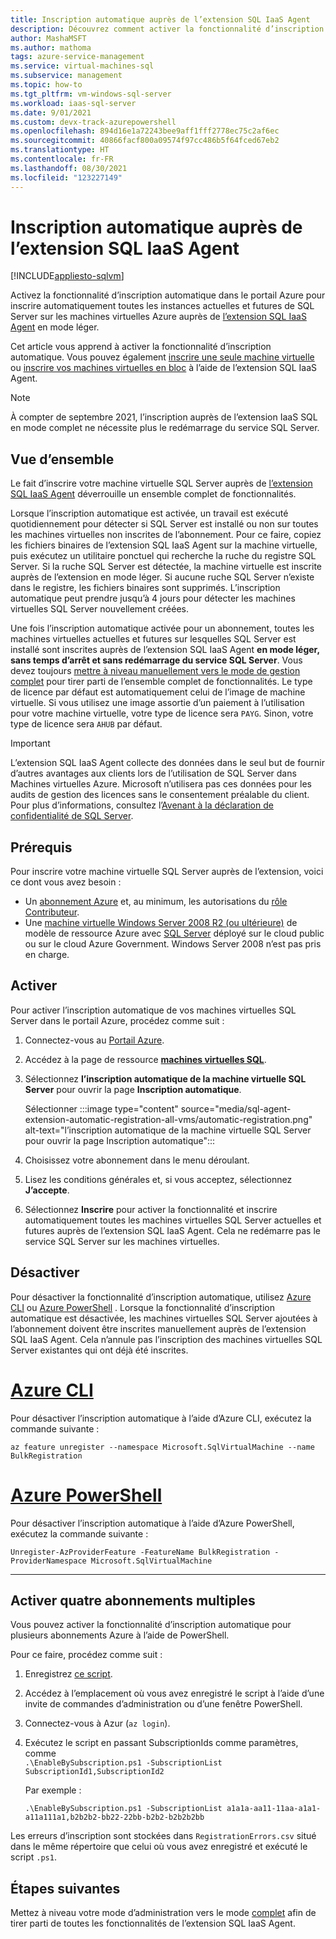 ```yaml
---
title: Inscription automatique auprès de l’extension SQL IaaS Agent
description: Découvrez comment activer la fonctionnalité d’inscription automatique pour inscrire automatiquement toutes les machines virtuelles SQL Server passées et futures auprès de l’extension SQL IaaS Agent à l’aide du portail Azure.
author: MashaMSFT
ms.author: mathoma
tags: azure-service-management
ms.service: virtual-machines-sql
ms.subservice: management
ms.topic: how-to
ms.tgt_pltfrm: vm-windows-sql-server
ms.workload: iaas-sql-server
ms.date: 9/01/2021
ms.custom: devx-track-azurepowershell
ms.openlocfilehash: 894d16e1a72243bee9aff1fff2778ec75c2af6ec
ms.sourcegitcommit: 40866facf800a09574f97cc486b5f64fced67eb2
ms.translationtype: HT
ms.contentlocale: fr-FR
ms.lasthandoff: 08/30/2021
ms.locfileid: "123227149"
---
```

# <a name="automatic-registration-with-sql-iaas-agent-extension"></a>Inscription automatique auprès de l’extension SQL IaaS Agent
[!INCLUDE[appliesto-sqlvm](../../includes/appliesto-sqlvm.md)]

Activez la fonctionnalité d’inscription automatique dans le portail Azure pour inscrire automatiquement toutes les instances actuelles et futures de SQL Server sur les machines virtuelles Azure auprès de [l’extension SQL IaaS Agent](sql-server-iaas-agent-extension-automate-management.md) en mode léger. 

Cet article vous apprend à activer la fonctionnalité d’inscription automatique. Vous pouvez également [inscrire une seule machine virtuelle](sql-agent-extension-manually-register-single-vm.md) ou [inscrire vos machines virtuelles en bloc](sql-agent-extension-manually-register-vms-bulk.md) à l’aide de l’extension SQL IaaS Agent. 

> [!NOTE]
> À compter de septembre 2021, l’inscription auprès de l’extension IaaS SQL en mode complet ne nécessite plus le redémarrage du service SQL Server. 

## <a name="overview"></a>Vue d’ensemble

Le fait d’inscrire votre machine virtuelle SQL Server auprès de [l’extension SQL IaaS Agent](sql-server-iaas-agent-extension-automate-management.md) déverrouille un ensemble complet de fonctionnalités. 

Lorsque l’inscription automatique est activée, un travail est exécuté quotidiennement pour détecter si SQL Server est installé ou non sur toutes les machines virtuelles non inscrites de l’abonnement. Pour ce faire, copiez les fichiers binaires de l’extension SQL IaaS Agent sur la machine virtuelle, puis exécutez un utilitaire ponctuel qui recherche la ruche du registre SQL Server. Si la ruche SQL Server est détectée, la machine virtuelle est inscrite auprès de l’extension en mode léger. Si aucune ruche SQL Server n’existe dans le registre, les fichiers binaires sont supprimés. L’inscription automatique peut prendre jusqu’à 4 jours pour détecter les machines virtuelles SQL Server nouvellement créées.

Une fois l’inscription automatique activée pour un abonnement, toutes les machines virtuelles actuelles et futures sur lesquelles SQL Server est installé sont inscrites auprès de l’extension SQL IaaS Agent **en mode léger, sans temps d’arrêt et sans redémarrage du service SQL Server**. Vous devez toujours [mettre à niveau manuellement vers le mode de gestion complet](sql-agent-extension-manually-register-single-vm.md#upgrade-to-full) pour tirer parti de l’ensemble complet de fonctionnalités. Le type de licence par défaut est automatiquement celui de l’image de machine virtuelle. Si vous utilisez une image assortie d’un paiement à l’utilisation pour votre machine virtuelle, votre type de licence sera `PAYG`. Sinon, votre type de licence sera `AHUB` par défaut. 

> [!IMPORTANT]
> L’extension SQL IaaS Agent collecte des données dans le seul but de fournir d’autres avantages aux clients lors de l’utilisation de SQL Server dans Machines virtuelles Azure. Microsoft n’utilisera pas ces données pour les audits de gestion des licences sans le consentement préalable du client. Pour plus d’informations, consultez l’[Avenant à la déclaration de confidentialité de SQL Server](/sql/sql-server/sql-server-privacy#non-personal-data).

## <a name="prerequisites"></a>Prérequis

Pour inscrire votre machine virtuelle SQL Server auprès de l’extension, voici ce dont vous avez besoin : 

- Un [abonnement Azure](https://azure.microsoft.com/free/) et, au minimum, les autorisations du [rôle Contributeur](../../../role-based-access-control/built-in-roles.md#all).
- Une [machine virtuelle Windows Server 2008 R2 (ou ultérieure)](../../../virtual-machines/windows/quick-create-portal.md) de modèle de ressource Azure avec [SQL Server](https://www.microsoft.com/sql-server/sql-server-downloads) déployé sur le cloud public ou sur le cloud Azure Government. Windows Server 2008 n’est pas pris en charge. 


## <a name="enable"></a>Activer

Pour activer l’inscription automatique de vos machines virtuelles SQL Server dans le portail Azure, procédez comme suit :

1. Connectez-vous au [Portail Azure](https://portal.azure.com).
1. Accédez à la page de ressource [**machines virtuelles SQL**](https://ms.portal.azure.com/#blade/HubsExtension/BrowseResource/resourceType/Microsoft.SqlVirtualMachine%2FSqlVirtualMachines). 
1. Sélectionnez **l’inscription automatique de la machine virtuelle SQL Server** pour ouvrir la page **Inscription automatique**. 

   Sélectionner :::image type="content" source="media/sql-agent-extension-automatic-registration-all-vms/automatic-registration.png" alt-text="l’inscription automatique de la machine virtuelle SQL Server pour ouvrir la page Inscription automatique":::

1. Choisissez votre abonnement dans le menu déroulant. 
1. Lisez les conditions générales et, si vous acceptez, sélectionnez **J’accepte**. 
1. Sélectionnez **Inscrire** pour activer la fonctionnalité et inscrire automatiquement toutes les machines virtuelles SQL Server actuelles et futures auprès de l’extension SQL IaaS Agent. Cela ne redémarre pas le service SQL Server sur les machines virtuelles. 

## <a name="disable"></a>Désactiver

Pour désactiver la fonctionnalité d’inscription automatique, utilisez [Azure CLI](/cli/azure/install-azure-cli) ou [Azure PowerShell](/powershell/azure/install-az-ps) . Lorsque la fonctionnalité d’inscription automatique est désactivée, les machines virtuelles SQL Server ajoutées à l’abonnement doivent être inscrites manuellement auprès de l’extension SQL IaaS Agent. Cela n’annule pas l’inscription des machines virtuelles SQL Server existantes qui ont déjà été inscrites.



# <a name="azure-cli"></a>[Azure CLI](#tab/azure-cli)

Pour désactiver l’inscription automatique à l’aide d’Azure CLI, exécutez la commande suivante : 

```azurecli-interactive
az feature unregister --namespace Microsoft.SqlVirtualMachine --name BulkRegistration
```

# <a name="azure-powershell"></a>[Azure PowerShell](#tab/azure-powershell)

Pour désactiver l’inscription automatique à l’aide d’Azure PowerShell, exécutez la commande suivante : 

```powershell-interactive
Unregister-AzProviderFeature -FeatureName BulkRegistration -ProviderNamespace Microsoft.SqlVirtualMachine
```

---

## <a name="enable-for-multiple-subscriptions"></a>Activer quatre abonnements multiples

Vous pouvez activer la fonctionnalité d’inscription automatique pour plusieurs abonnements Azure à l’aide de PowerShell. 

Pour ce faire, procédez comme suit :

1. Enregistrez [ce script](https://github.com/microsoft/tigertoolbox/blob/master/AzureSQLVM/EnableBySubscription.ps1).
1. Accédez à l’emplacement où vous avez enregistré le script à l’aide d’une invite de commandes d’administration ou d’une fenêtre PowerShell. 
1. Connectez-vous à Azur (`az login`).
1. Exécutez le script en passant SubscriptionIds comme paramètres, comme   
   `.\EnableBySubscription.ps1 -SubscriptionList SubscriptionId1,SubscriptionId2`

   Par exemple : 

   ```console
   .\EnableBySubscription.ps1 -SubscriptionList a1a1a-aa11-11aa-a1a1-a11a111a1,b2b2b2-bb22-22bb-b2b2-b2b2b2bb
   ```

Les erreurs d’inscription sont stockées dans `RegistrationErrors.csv` situé dans le même répertoire que celui où vous avez enregistré et exécuté le script `.ps1`. 

## <a name="next-steps"></a>Étapes suivantes

Mettez à niveau votre mode d’administration vers le mode [complet](sql-agent-extension-manually-register-single-vm.md#upgrade-to-full) afin de tirer parti de toutes les fonctionnalités de l’extension SQL IaaS Agent. 
